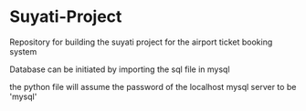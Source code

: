 # Suyati-Project
Repository for building the suyati project for the airport ticket booking system

Database can be initiated by importing the sql file in mysql

the python file will assume the password of the localhost mysql server to be 'mysql'
